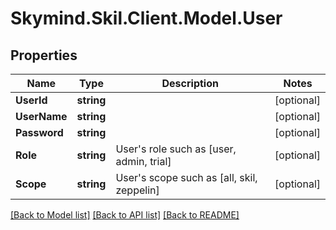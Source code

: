 # Skymind.Skil.Client.Model.User
## Properties

Name | Type | Description | Notes
------------ | ------------- | ------------- | -------------
**UserId** | **string** |  | [optional] 
**UserName** | **string** |  | [optional] 
**Password** | **string** |  | [optional] 
**Role** | **string** | User&#39;s role such as [user, admin, trial] | [optional] 
**Scope** | **string** | User&#39;s scope such as [all, skil, zeppelin] | [optional] 

[[Back to Model list]](../README.md#documentation-for-models) [[Back to API list]](../README.md#documentation-for-api-endpoints) [[Back to README]](../README.md)

